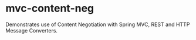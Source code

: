 mvc-content-neg
===============

Demonstrates use of Content Negotiation with Spring MVC, REST and HTTP Message Converters.
